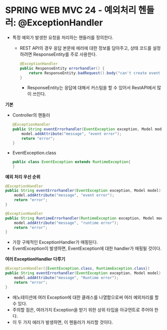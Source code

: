 # SPRING WEB MVC 24 - 예외처리 헨들러: @ExceptionHandler

* 특정 예외가 발생한 요청을 처리하는 핸들러를 정의한다.

  * REST API의 경우 응답 본문에 에러에 대한 정보를 담아주고, 상태 코드를 설정하려면 ResponseEntity를 주로 사용한다.

    ```java
    @ExceptionHandler
    public ResponseEntity errorhandler() {
        return ResponseEntity.badRequest().body("can't create event as ...");
    }
    ```

    * ResponseEntity는 응답에 대해서 커스텀을 할 수 있어서 RestAPI에서 많이 쓰인다.



**기본**

* Controller의 핸들러

  ```java
  @ExceptionHandler
  public String eventErrorhandler(EventException exception, Model model) {
      model.addAttribute("message", "event error");
      return "error";
  }
  ```

* EventException.class

  ```java
  public class EventException extends RuntimeException{
  }
  ```

  



**예외 처리 우선 순위**

```java
@ExceptionHandler
public String eventErrorhandler(EventException exception, Model model) {
    model.addAttribute("message", "event error");
    return "error";
}

@ExceptionHandler
public String RuntimeErrorhandler(RuntimeException exception, Model model) {
    model.addAttribute("message", "runtime error");
    return "error";
}
```

* 가장 구체적인 ExceptionHandler가 매핑된다.
* EventException이 발생하면, EventException에 대한 handler가 매핑될 것이다.



**여러 ExceptionHandler 다루기**

```java
@ExceptionHandler({EventException.class, RuntimeException.class})
public String eventErrorhandler(EventException exception, Model model) {
    model.addAttribute("message", "Runtime error");
    return "error";
}
```

* 애노테이션에 여러 Exception에 대한 클래스를 나열함으로써 여러 예외처리를 할 수 있다.
* 주의할 점은, 여러가지 Exception을 받기 위한 상위 타입을 아규먼트로 주어야 한다.
* 이 두 가지 에러가 발생하면, 이 헨들러가 처리할 것이다.